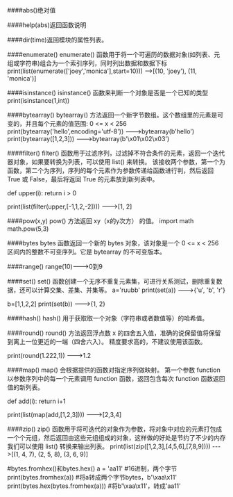 ####abs()绝对值

####help(abs)返回函数说明

####dir(time)返回模块的属性列表。

####enumerate()
enumerate() 函数用于将一个可遍历的数据对象(如列表、元组或字符串)组合为一个索引序列，同时列出数据和数据下标
print(list(enumerate(['joey','monica'],start=10)))
-->[(10, 'joey'), (11, 'monica')]

####isinstance()
isinstance() 函数来判断一个对象是否是一个已知的类型
print(isinstance(1,int))

####bytearray()
bytearray() 方法返回一个新字节数组。这个数组里的元素是可变的，并且每个元素的值范围: 0 <= x < 256
print(bytearray('hello',encoding='utf-8'))
--->bytearray(b'hello')
print(bytearray([1,2,3]))
--->bytearray(b'\x01\x02\x03')

####filter()
filter() 函数用于过滤序列，过滤掉不符合条件的元素，返回一个迭代器对象，如果要转换为列表，可以使用 list() 来转换。
该接收两个参数，第一个为函数，第二个为序列，序列的每个元素作为参数传递给函数进行判，然后返回 True 或 False，最后将返回 True 的元素放到新列表中。

def upper(i):
    return i > 0

print(list(filter(upper,[-1,1,2,-2])))
--->[1, 2]

####pow(x,y)
pow() 方法返回 xy（x的y次方） 的值。
import math
math.pow(5,3)

####bytes
bytes 函数返回一个新的 bytes 对象，该对象是一个 0 <= x < 256 区间内的整数不可变序列。它是 bytearray 的不可变版本。

####range()
range(10)--->0到9

####set()
set() 函数创建一个无序不重复元素集，可进行关系测试，删除重复数据，还可以计算交集、差集、并集等。
a='ruubb'
print(set(a))
--->{'u', 'b', 'r'}

b=[1,1,2,2]
print(set(b))
--->{1, 2}


####hash()
hash() 用于获取取一个对象（字符串或者数值等）的哈希值。

####round()
round() 方法返回浮点数 x 的四舍五入值，准确的说保留值将保留到离上一位更近的一端（四舍六入）。
精度要求高的，不建议使用该函数。

print(round(1.222,1))
--->1.2

####map()
map() 会根据提供的函数对指定序列做映射。
第一个参数 function 以参数序列中的每一个元素调用 function 函数，返回包含每次 function 函数返回值的新列表。

def add(i):
    return i+1

print(list(map(add,[1,2,3])))
--->[2,3,4]


####zip()
zip() 函数用于将可迭代的对象作为参数，将对象中对应的元素打包成一个个元组，然后返回由这些元组组成的对象，这样做的好处是节约了不少的内存
我们可以使用 list() 转换来输出列表。
print(list(zip([1,2,3],[4,5,6],[7,8,9])))
--->[(1, 4, 7), (2, 5, 8), (3, 6, 9)]

#bytes.fromhex()和bytes.hex()
a = 'aa11'  #16进制，两个字节
print(bytes.fromhex(a))  #将a转成两个字节bytes，b'\xaa\x11'
print(bytes.hex(bytes.fromhex(a)))  #将b'\xaa\x11'，转成'aa11'
